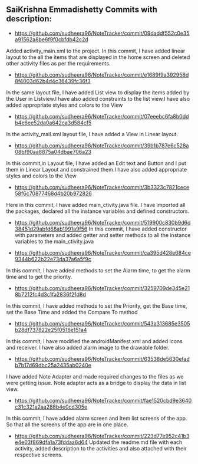 ## SaiKrishna Emmadishetty Commits with description:

* https://github.com/sudheera96/NoteTracker/commit/09daddf552c0e35a91562a8be6f9f0cbfdb42c2d

Added activity_main.xml to the project. In this commit, I have added linear layout to the all the items that are displayed in the home screen and deleted other activity files as per the requirements.

* https://github.com/sudheera96/NoteTracker/commit/e1689f9a392958d8f4003d62b4d4c36439fc36f3

In the same layout file, I have added List view to display the items added by the User in Listview.I have also added constraints to the list view.I have also added appropriate styles and colors to the View

* https://github.com/sudheera96/NoteTracker/commit/07eeebc6fa8b0ddb4e6ee52da0a642ca3d584cf5

In the activity_mail.xml layout file, I have added a View in Linear layout.

* https://github.com/sudheera96/NoteTracker/commit/39b1b787e6c528a08bf90aa8875a04dbae706a23

In this commit,in Layout file, I have added an Edit text and Button and I put them in Linear Layout and constrained them.I have also added appropriate styles and colors to the View

* https://github.com/sudheera96/NoteTracker/commit/3b3323c7821cece58f6c70877468d4b20b972826

Here in this commit, I have added main_ctivity.java file. I have imported all the packages, declared all the instance variables and defined constructors.

* https://github.com/sudheera96/NoteTracker/commit/519900c830b9d6d38451d29abfd68ab1991a9f56
In this commit, I have added constructor with parameters and added getter and setter methods to all the instance variables to the main_ctivity.java

* https://github.com/sudheera96/NoteTracker/commit/ca395d428e684ce9344b622b22e73da37a6a5f9c

In this commit, I have added methods to set the Alarm time, to get the alarm time and to get the priority.

* https://github.com/sudheera96/NoteTracker/commit/3259709de345e218b7212fc4d3c1fa2836f21d8d

In this commit, I have added methods to set the Priority, get the Base time, set the Base Time and added the Compare To method

* https://github.com/sudheera96/NoteTracker/commit/543a313685e3505b28df737822e25f0516e151a4

In this commit, I have modified the androidManifest.xml and added icons and receiver. I have also added alarm image to the drawable folder.

* https://github.com/sudheera96/NoteTracker/commit/63538de5630efadb7b17d69dbc25a2435ab0240e

I have added Note Adapter and made required changes to the files as we were getting issue. Note adapter acts as a bridge to display the data in list view.

* https://github.com/sudheera96/NoteTracker/commit/fae1520cbd9e3640c31c321a2aa288b4e0cd305e

In this commit, I have added alarm screen and Item list screens of the app. So that all the screens of the app are in one place.

* https://github.com/sudheera96/NoteTracker/commit/223d77e952c41b3e4e03f869dfa1a73fddaa6d64
Updated the readme.md file with each activity, added description to the activities and also attached with their respective screens.



 


